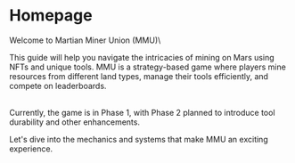 # Homepage

Welcome to Martian Miner Union (MMU)\



This guide will help you navigate the intricacies of mining on Mars using NFTs and unique tools. MMU is a strategy-based game where players mine resources from different land types, manage their tools efficiently, and compete on leaderboards.

\
Currently, the game is in Phase 1, with Phase 2 planned to introduce tool durability and other enhancements.

Let's dive into the mechanics and systems that make MMU an exciting experience.
